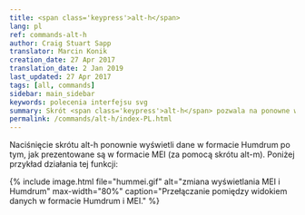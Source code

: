 ```yaml
---
title: <span class='keypress'>alt-h</span>
lang: pl
ref: commands-alt-h
author: Craig Stuart Sapp
translator: Marcin Konik 
creation_date: 27 Apr 2017
translation_date: 2 Jan 2019
last_updated: 27 Apr 2017
tags: [all, commands]
sidebar: main_sidebar
keywords: polecenia interfejsu svg
summary: Skrót <span class='keypress'>alt-h</span> pozwala na ponowne wyświetlenie danych w formacie Humdrum po zastosowaniu skrótu <span class='keypress'>alt-m</span> wyświetlającego dane w formacie MEI.
permalink: /commands/alt-h/index-PL.html
---
```


Naciśnięcie skrótu <span class="keypress">alt-h</span> ponownie wyświetli dane w formacie Humdrum
po tym, jak prezentowane są w formacie MEI (za pomocą skrótu <span class="keypress">alt-m</span>).
Poniżej przykład działania tej funkcji:

{% include image.html
	file="hummei.gif"
	alt="zmiana wyświetlania MEI i Humdrum"
	max-width="80%"
	caption="Przełączanie pomiędzy widokiem danych w formacie Humdrum i MEI."
%}



